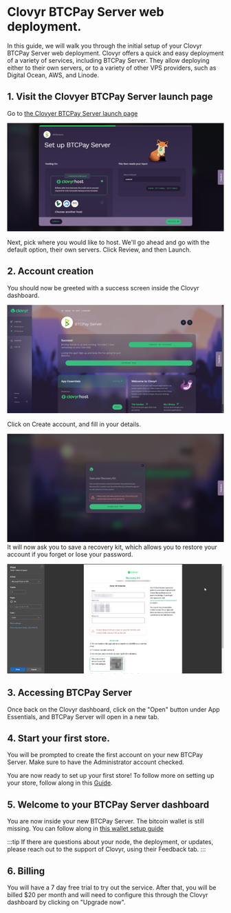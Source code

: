 # Clovyr BTCPay Server web deployment.

In this guide, we will walk you through the initial setup of your Clovyr BTCPay Server web deployment.
Clovyr offers a quick and easy deployment of a variety of services, including BTCPay Server. They allow deploying either to their own servers, or to a variety of other VPS providers, such as Digital Ocean, AWS, and Linode.

## 1. Visit the Clovyer BTCPay Server launch page

Go to [the Clovyer BTCPay Server launch page](https://clovyr.app/apps/btcpayserver/launch)

![Clovyr Launch](../img/Clovyr/1.png)

Next, pick where you would like to host. We'll go ahead and go with the default option, their own servers.
Click Review, and then Launch.

## 2. Account creation

You should now be greeted with a success screen inside the Clovyr dashboard.

![Clovyr Dashboard](../img/Clovyr/2.png)

Click on Create account, and fill in your details.

![Clovyr Dashboard](../img/Clovyr/3.png)
It will now ask you to save a recovery kit, which allows you to restore your account if you forget or lose your password.

![Clovyr Dashboard](../img/Clovyr/4.png)

## 3. Accessing BTCPay Server

Once back on the Clovyr dashboard, click on the "Open" button under App Essentials, and BTCPay Server will open in a new tab.

## 4. Start your first store.

You will be prompted to create the first account on your new BTCPay Server. Make sure to have the Administrator account checked.

You are now ready to set up your first store!
To follow more on setting up your store, follow along in this [Guide](../RegisterAccount.md).

## 5. Welcome to your BTCPay Server dashboard

You are now inside your new BTCPay Server.
The bitcoin wallet is still missing. You can follow along in [this wallet setup guide](../WalletSetup.md)

:::tip
If there are questions about your node, the deployment, or updates, please reach out to the support of Clovyr, using their Feedback tab.
:::

## 6. Billing

You will have a 7 day free trial to try out the service. After that, you will be billed $20 per month and will need to configure this through the Clovyr dashboard by clicking on "Upgrade now".
